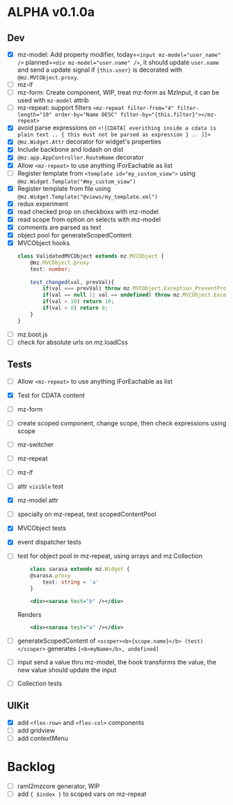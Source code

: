 ALPHA v0.1.0a
=====
Dev
---
- [x] mz-model: Add property modifier, today=`<input mz-model="user_name" />` planned=`<div mz-model="user.name" />`, it should update `user.name` and send a update signal if `{this.user}` is decorated with `@mz.MVCObject.proxy`.  
- [ ] mz-if
- [ ] mz-form: Create component, WIP, treat mz-form as MzInput, it can be used with `mz-model` attrib
- [ ] mz-repeat: support filters `<mz-repeat filter-from="4" filter-length="10" order-by="Name DESC" filter-by="{this.filter}"></mz-repeat>`
- [x] avoid parse expressions on `<![CDATA[ everithing inside a cdata is plain text .. { this must not be parsed as expression } .. ]]>`
- [x] `@mz.Widget.Attr` decorator for widget's properties
- [x] Include backbone and lodash on dist
- [x] `@mz.app.AppController.RouteName` decorator
- [x] Allow `<mz-repeat>` to use anything IForEachable as list
- [ ] Register template from `<template id="my_custom_view">` using `@mz.Widget.Template("#my_custom_view")`
- [x] Register template from file using `@mz.Widget.Template("@views/my_template.xml")`
- [x] redux experiment
- [x] read checked prop on checkboxs with mz-model
- [x] read scope from option on selects with mz-model
- [x] comments are parsed as text
- [x] object pool for generateScopedContent
- [x] MVCObject hooks
    ```typescript
    class ValidatedMVCObject extends mz.MVCObject {
        @mz.MVCObject.proxy
        test: number;
        
        test_changed(val, prevVal){
            if(val === prevVal) throw mz.MVCObject.Exception_PreventPropagation;
            if(val == null || val == undefined) throw mz.MVCObject.Exception_RollbackOperation;
            if(val > 10) return 10;
            if(val < 0) return 0;
        }
    }
    ```
- [ ] mz.boot.js
- [ ] check for absolute urls on mz.loadCss

Tests
-----
- [ ] Allow `<mz-repeat>` to use anything IForEachable as list
- [x] Test for CDATA content
- [ ] mz-form
- [ ] create scoped component, change scope, then check expressions using scope
- [ ] mz-switcher
- [ ] mz-repeat
- [ ] mz-if
- [ ] attr `visible` test
- [x] mz-model attr
- [ ] specially on mz-repeat, test scopedContentPool
- [x] MVCObject tests
- [x] event dispatcher tests
- [ ] test for object pool in mz-repeat, using arrays and mz.Collection  
    ```typescript
        class sarasa extends mz.Widget {
        @sarasa.proxy
            test: string = 'a'   
        }
    ```  
    ```xml
        <div><sarasa test="b" /></div>
    ```  
    Renders
    ```xml
        <div><sarasa test="a" /></div>
    ```

- [ ] generateScopedContent of `<scoper><b>{scope.name}</b> (test)</scoper>` generates `[<b>myName</b>, undefined]`
- [ ] input send a value thru mz-model, the hook transforms the value, the new value should update the input
- [ ] Collection tests

UIKit
-----
- [x] add `<flex-row>` and `<flex-col>` components
- [ ] add gridview
- [ ] add contextMenu

Backlog
======

- [ ] raml2mzcore generator, WIP
- [ ] add `{ $index }` to scoped vars on mz-repeat
